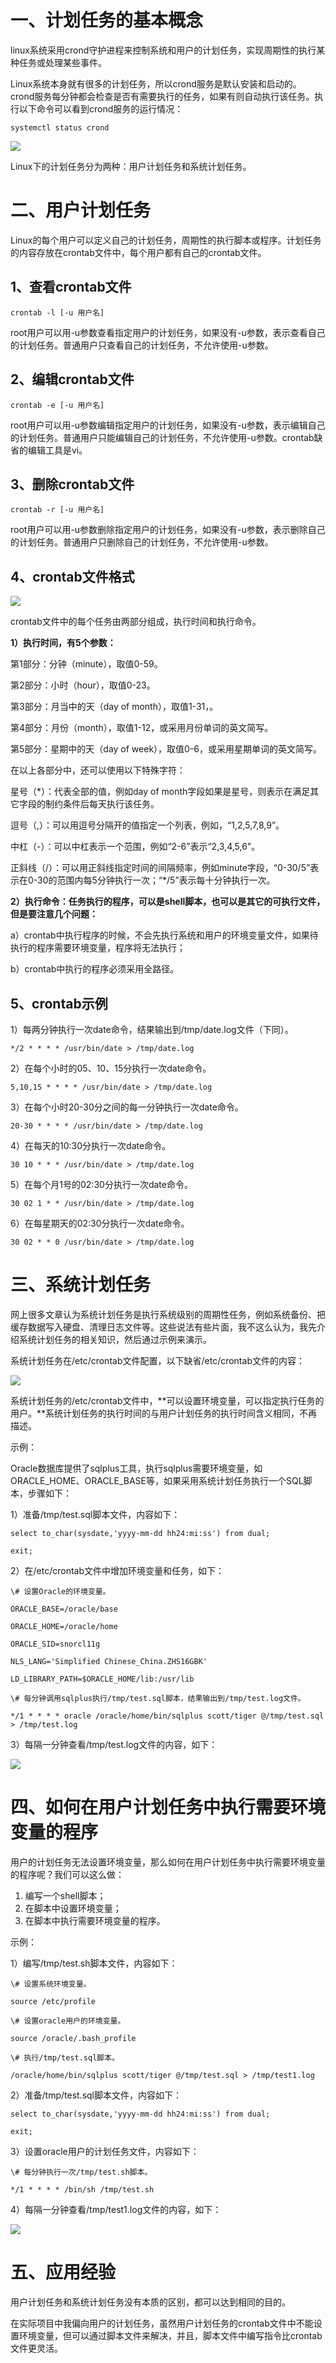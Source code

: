 # 一、计划任务的基本概念

linux系统采用crond守护进程来控制系统和用户的计划任务，实现周期性的执行某种任务或处理某些事件。

Linux系统本身就有很多的计划任务，所以crond服务是默认安装和启动的。crond服务每分钟都会检查是否有需要执行的任务，如果有则自动执行该任务。执行以下命令可以看到crond服务的运行情况：

```shell
systemctl status crond
```

![](./img/13.png)

Linux下的计划任务分为两种：用户计划任务和系统计划任务。

# 二、用户计划任务



Linux的每个用户可以定义自己的计划任务，周期性的执行脚本或程序。计划任务的内容存放在crontab文件中，每个用户都有自己的crontab文件。

## 1、查看crontab文件

```shell
crontab -l [-u 用户名]
```

root用户可以用-u参数查看指定用户的计划任务，如果没有-u参数，表示查看自己的计划任务。普通用户只查看自己的计划任务，不允许使用-u参数。

## 2、编辑crontab文件

```shell
crontab -e [-u 用户名]
```

root用户可以用-u参数编辑指定用户的计划任务，如果没有-u参数，表示编辑自己的计划任务。普通用户只能编辑自己的计划任务，不允许使用-u参数。crontab缺省的编辑工具是vi。

## 3、删除crontab文件

```shell
crontab -r [-u 用户名]
```

root用户可以用-u参数删除指定用户的计划任务，如果没有-u参数，表示删除自己的计划任务。普通用户只删除自己的计划任务，不允许使用-u参数。

## 4、crontab文件格式

 ![](./img/14.png)

crontab文件中的每个任务由两部分组成，执行时间和执行命令。

**1）执行时间，有5个参数：**

第1部分：分钟（minute），取值0-59。

第2部分：小时（hour），取值0-23。

第3部分：月当中的天（day of month），取值1-31，。

第4部分：月份（month），取值1-12，或采用月份单词的英文简写。

第5部分：星期中的天（day of week），取值0-6，或采用星期单词的英文简写。

在以上各部分中，还可以使用以下特殊字符：

星号（*）：代表全部的值，例如day of month字段如果是星号，则表示在满足其它字段的制约条件后每天执行该任务。

逗号（,）：可以用逗号分隔开的值指定一个列表，例如，“1,2,5,7,8,9”。

中杠（-）：可以中杠表示一个范围，例如“2-6”表示“2,3,4,5,6”。

正斜线（/）：可以用正斜线指定时间的间隔频率，例如minute字段，“0-30/5”表示在0-30的范围内每5分钟执行一次；“*/5”表示每十分钟执行一次。

**2）执行命令：任务执行的程序，可以是shell脚本，也可以是其它的可执行文件，但是要注意几个问题：**

a）crontab中执行程序的时候，不会先执行系统和用户的环境变量文件，如果待执行的程序需要环境变量，程序将无法执行；

b）crontab中执行的程序必须采用全路径。

## 5、crontab示例

1）每两分钟执行一次date命令，结果输出到/tmp/date.log文件（下同）。

```shell
*/2 * * * * /usr/bin/date > /tmp/date.log
```

2）在每个小时的05、10、15分执行一次date命令。

```shell
5,10,15 * * * * /usr/bin/date > /tmp/date.log
```

3）在每个小时20-30分之间的每一分钟执行一次date命令。

```shell
20-30 * * * * /usr/bin/date > /tmp/date.log
```

4）在每天的10:30分执行一次date命令。

```shell
30 10 * * * /usr/bin/date > /tmp/date.log
```

5）在每个月1号的02:30分执行一次date命令。

```shell
30 02 1 * * /usr/bin/date > /tmp/date.log
```

6）在每星期天的02:30分执行一次date命令。

```shell
30 02 * * 0 /usr/bin/date > /tmp/date.log
```

# 三、系统计划任务

网上很多文章认为系统计划任务是执行系统级别的周期性任务，例如系统备份、把缓存数据写入硬盘、清理日志文件等。这些说法有些片面，我不这么认为，我先介绍系统计划任务的相关知识，然后通过示例来演示。

系统计划任务在/etc/crontab文件配置，以下缺省/etc/crontab文件的内容：

 ![](./img/15.png)

系统计划任务的/etc/crontab文件中，**可以设置环境变量，可以指定执行任务的用户。**系统计划任务的执行时间的与用户计划任务的执行时间含义相同，不再描述。

示例：

Oracle数据库提供了sqlplus工具，执行sqlplus需要环境变量，如ORACLE_HOME、ORACLE_BASE等，如果采用系统计划任务执行一个SQL脚本，步骤如下：

1）准备/tmp/test.sql脚本文件，内容如下：

```shell
select to_char(sysdate,'yyyy-mm-dd hh24:mi:ss') from dual;

exit;
```

2）在/etc/crontab文件中增加环境变量和任务，如下：

```shell
\# 设置Oracle的环境变量。

ORACLE_BASE=/oracle/base

ORACLE_HOME=/oracle/home

ORACLE_SID=snorcl11g

NLS_LANG='Simplified Chinese_China.ZHS16GBK'

LD_LIBRARY_PATH=$ORACLE_HOME/lib:/usr/lib

\# 每分钟调用sqlplus执行/tmp/test.sql脚本，结果输出到/tmp/test.log文件。

*/1 * * * * oracle /oracle/home/bin/sqlplus scott/tiger @/tmp/test.sql > /tmp/test.log
```

3）每隔一分钟查看/tmp/test.log文件的内容，如下：

 ![](./img/16.png)

# 四、如何在用户计划任务中执行需要环境变量的程序

用户的计划任务无法设置环境变量，那么如何在用户计划任务中执行需要环境变量的程序呢？我们可以这么做：

1. 编写一个shell脚本；
2. 在脚本中设置环境变量；
3. 在脚本中执行需要环境变量的程序。

示例：

1）编写/tmp/test.sh脚本文件，内容如下：

```shell
\# 设置系统环境变量。

source /etc/profile

\# 设置oracle用户的环境变量。

source /oracle/.bash_profile

\# 执行/tmp/test.sql脚本。

/oracle/home/bin/sqlplus scott/tiger @/tmp/test.sql > /tmp/test1.log
```

2）准备/tmp/test.sql脚本文件，内容如下：

```shell
select to_char(sysdate,'yyyy-mm-dd hh24:mi:ss') from dual;

exit;
```

3）设置oracle用户的计划任务文件，内容如下：

```shell
\# 每分钟执行一次/tmp/test.sh脚本。

*/1 * * * * /bin/sh /tmp/test.sh
```

4）每隔一分钟查看/tmp/test1.log文件的内容，如下：

 ![](./img/17.png)

# 五、应用经验

用户计划任务和系统计划任务没有本质的区别，都可以达到相同的目的。

在实际项目中我偏向用户的计划任务，虽然用户计划任务的crontab文件中不能设置环境变量，但可以通过脚本文件来解决，并且，脚本文件中编写指令比crontab文件更灵活。